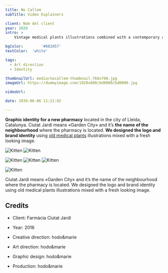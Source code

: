 ```yaml
---
title: No Callem
subTitle: Video Explainers

client: Nom del client
year: 2020
intro: > 
	Vintage medical plants illustrations combined with a contemporary aesthetics for the identity of a new pharmacy with a special focus on natural products.

bgColor: 		'#602d57' 
textColor: 	'white'

tags:
  - Art direction
  - Identity

thumbnailUrl: media/nocallem-thumbnail-760x700.jpg
imageUrl: https://dummyimage.com/1920x800/bd0000/bd0000.jpg

videoUrl: 

date: 2039-06-06 11:21:02

---
```


**Graphic identity for a new pharmacy** located in the city of Lleida, Catalunya.
Ciutat Jardí means «Garden City» and it’s **the name of the neighbourhood** where the pharmacy is located.
**We designed the logo and brand identity** using [old medical plants](#) illustrations mixed with a fresh looking image.

<div class="gallery">

![Kitten](https://dummyimage.com/800x500/bd0000/bd0000.jpg "x2")
![Kitten](https://dummyimage.com/800x500/bd0000/bd0000.jpg "x2")
</div>


<div class="gallery">

![Kitten](https://dummyimage.com/600/bd0000/bd0000.jpg "x3")
![Kitten](https://dummyimage.com/600/bd0000/bd0000.jpg "x3")
![Kitten](https://dummyimage.com/600/bd0000/bd0000.jpg "x3")
</div>

<div class="gallery">

![Kitten](https://dummyimage.com/1200x400/bd0000/bd0000.jpg "x1")
</div>


Ciutat Jardí means «Garden City» and it’s the name of the neighbourhood where the pharmacy is located.
We designed the logo and brand identity using old medical plants illustrations mixed with a fresh looking image.


## Credits

* Client: Farmàcia Ciutat Jardí
* Year: 2016


* Creative direction: hodo&marie
* Art direction: hodo&marie
* Graphic design: hodo&marie
* Production: hodo&marie